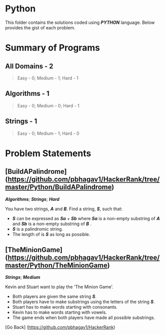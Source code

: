 # Python
This folder contains the solutions coded using **_PYTHON_** language. Below provides the gist of each problem.

# Summary of Programs
## All Domains - 2
  > Easy - 0; Medium - 1; Hard - 1 

## Algorithms - 1
  > Easy - 0; Medium - 0; Hard - 1 

## Strings - 1
  > Easy - 0; Medium - 1; Hard - 0 

# Problem Statements

## [BuildAPalindrome] (https://github.com/pbhagav1/HackerRank/tree/master/Python/BuildAPalindrome)
**_Algorithms_**; **_Strings_**; **_Hard_**

You have two strings, **_A_** and **_B_**. Find a string, **_S_**, such that:

  - **_S_** can be expressed as **_Sa_** + **_Sb_** where **_Sa_** is a non-empty substring of **_A_** and **_Sb_** is a non-empty substring of **_B_** .
  - **_S_** is a palindromic string.
  - The length of is **_S_** as long as possible.

## [TheMinionGame] (https://github.com/pbhagav1/HackerRank/tree/master/Python/TheMinionGame)
**_Strings_**; **_Medium_**

Kevin and Stuart want to play the 'The Minion Game'.
  - Both players are given the same string **_S_**.
  - Both players have to make substrings using the letters of the string **_S_**.
  - Stuart has to make words starting with consonants.
  - Kevin has to make words starting with vowels.
  - The game ends when both players have made all possible substrings.



[Go Back] (https://github.com/pbhagav1/HackerRank)